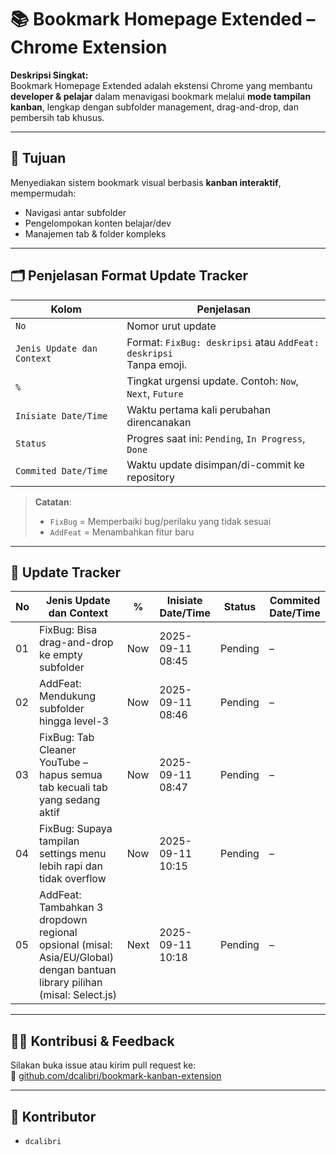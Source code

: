 # 📚 Bookmark Homepage Extended – Chrome Extension

**Deskripsi Singkat:**  
Bookmark Homepage Extended adalah ekstensi Chrome yang membantu **developer & pelajar** dalam menavigasi bookmark melalui **mode tampilan kanban**, lengkap dengan subfolder management, drag-and-drop, dan pembersih tab khusus.

---

## 🎯 Tujuan

Menyediakan sistem bookmark visual berbasis **kanban interaktif**, mempermudah:
- Navigasi antar subfolder
- Pengelompokan konten belajar/dev
- Manajemen tab & folder kompleks

---

## 🗂️ Penjelasan Format Update Tracker

| Kolom                | Penjelasan                                                                 |
|----------------------|---------------------------------------------------------------------------|
| `No`                 | Nomor urut update                                                         |
| `Jenis Update dan Context` | Format: `FixBug: deskripsi` atau `AddFeat: deskripsi` <br>Tanpa emoji. |
| `%`                  | Tingkat urgensi update. Contoh: `Now`, `Next`, `Future`                   |
| `Inisiate Date/Time` | Waktu pertama kali perubahan direncanakan                                 |
| `Status`             | Progres saat ini: `Pending`, `In Progress`, `Done`                        |
| `Commited Date/Time` | Waktu update disimpan/di-commit ke repository                            |

> **Catatan**:
> - `FixBug` = Memperbaiki bug/perilaku yang tidak sesuai  
> - `AddFeat` = Menambahkan fitur baru

---

## 🔄 Update Tracker

| No | Jenis Update dan Context                                                    | %   | Inisiate Date/Time     | Status      | Commited Date/Time   |
|----|-----------------------------------------------------------------------------|------|-------------------------|-------------|-----------------------|
| 01 | FixBug: Bisa drag-and-drop ke empty subfolder                              | Now  | 2025-09-11 08:45        | Pending     | –                    |
| 02 | AddFeat: Mendukung subfolder hingga level-3                                 | Now  | 2025-09-11 08:46        | Pending     | –                    |
| 03 | FixBug: Tab Cleaner YouTube – hapus semua tab kecuali tab yang sedang aktif | Now  | 2025-09-11 08:47        | Pending     | –                    |
| 04 | FixBug: Supaya tampilan settings menu lebih rapi dan tidak overflow         | Now  | 2025-09-11 10:15        | Pending     | –                    |
| 05 | AddFeat: Tambahkan 3 dropdown regional opsional (misal: Asia/EU/Global) dengan bantuan library pilihan (misal: Select.js) | Next | 2025-09-11 10:18        | Pending     | –                    |


---

## 👨‍💻 Kontribusi & Feedback

Silakan buka issue atau kirim pull request ke:  
🔗 [github.com/dcalibri/bookmark-kanban-extension](#)

---
## 👥 Kontributor
- `dcalibri`
